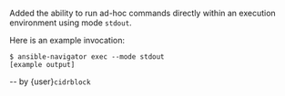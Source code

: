 Added the ability to run ad-hoc commands directly within an execution
environment using mode `stdout`.

Here is an example invocation:
```console
$ ansible-navigator exec --mode stdout
[example output]
```

-- by {user}`cidrblock`
